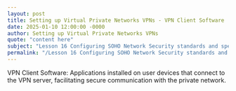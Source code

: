 ```yaml
---
layout: post
title: Setting up Virtual Private Networks VPNs - VPN Client Software
date: 2025-01-10 12:00:00 -0000
author: Setting up Virtual Private Networks VPNs
quote: "content here"
subject: "Lesson 16 Configuring SOHO Network Security standards and specifications"
permalink: "/Lesson 16 Configuring SOHO Network Security standards and specifications/Setting up Virtual Private Networks VPNs/Setting up Virtual Private Networks VPNs - VPN Client Software"
---
```


VPN Client Software: Applications installed on user devices that connect to the VPN server, facilitating secure communication with the private network.
